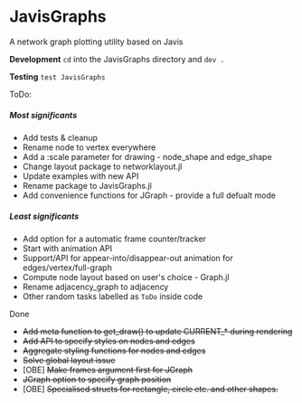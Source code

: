 # JavisGraphs
A network graph plotting utility based on Javis

**Development**
`cd` into the JavisGraphs directory and `dev .`

**Testing**
`test JavisGraphs`

ToDo:

##### Most significants
* Add tests & cleanup
* Rename node to vertex everywhere
* Add a :scale parameter for drawing - node_shape and edge_shape
* Change layout package to networklayout.jl
* Update examples with new API
* Rename package to JavisGraphs.jl
* Add convenience functions for JGraph - provide a full defualt mode

##### Least significants
* Add option for a automatic frame counter/tracker
* Start with animation API
* Support/API for appear-into/disappear-out animation for edges/vertex/full-graph
* Compute node layout based on user's choice - Graph.jl
* Rename adjacency_graph to adjacency
* Other random tasks labelled as `ToDo` inside code

Done
* ~~Add meta function to get_draw() to update CURRENT_* during rendering~~
* ~~Add API to specify styles on nodes and edges~~
* ~~Aggregate styling functions for nodes and edges~~
* ~~Solve global layout issue~~
* [OBE] ~~Make frames argument first for JGraph~~
* ~~JGraph option to specify graph position~~
* [OBE] ~~Specialised structs for rectangle, circle etc. and other shapes.~~








